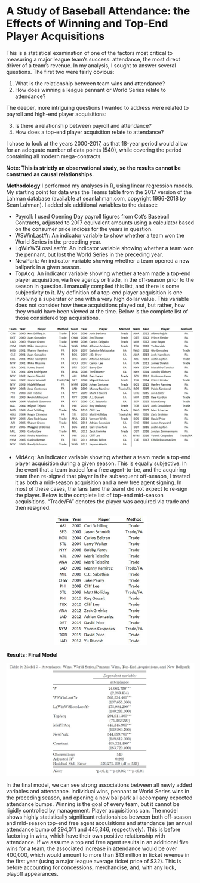 # A Study of Baseball Attendance: the Effects of Winning and Top-End Player Acquisitions
This is a statistical examination of one of the factors most critical to measuring a major league team’s success: attendance, the most direct driver of a team’s revenue. In my analysis, I sought to answer several questions.
The first two were fairly obvious:

1. What is the relationship between team wins and attendance?
2. How does winning a league pennant or World Series relate to attendance?

The deeper, more intriguing questions I wanted to address were related to payroll and high-end player acquisitions:

3. Is there a relationship between payroll and attendance?
4. How does a top-end player acquisition relate to attendance?

I chose to look at the years 2000-2017, as that 18-year period would allow for an adequate number of data points (540), while covering the period containing all modern mega-contracts. 

**Note: This is strictly an observational study, so the results cannot be construed as causal relationships.**

**Methodology**
I performed my analyses in R, using linear regression models. My starting point for data was the Teams table from the 2017 version of the Lahman database (available at seanlahman.com, copyright 1996-2018 by Sean Lahman). I added six additional variables to the dataset: 

* Payroll: I used Opening Day payroll figures from Cot’s Baseball Contracts, adjusted to 2017 equivalent amounts using a calculator based on the consumer price indices for the years in question.
* WSWinLastYr: An indicator variable to show whether a team won the World Series in the preceding year.
* LgWinWSLossLastYr: An indicator variable showing whether a team won the pennant, but lost the World Series in the preceding year.
* NewPark: An indicator variable showing whether a team opened a new ballpark in a given season. 
* TopAcq: An indicator variable showing whether a team made a top-end player acquisition, via free agency or trade, in the off-season prior to the season in question. I manually compiled this list, and there is some subjectivity to it. My definition of a top-end player acquisition is one involving a superstar or one with a very high dollar value. This variable does not consider how these acquisitions played out, but rather, how they would have been viewed at the time. Below is the complete list of those considered top acquisitions. 

<p align="center">
  <img src="./images/topacq.jpg" width="700">
</p>

* MidAcq: An indicator variable showing whether a team made a top-end player acquisition during a given season. This is equally subjective. In the event that a team traded for a free agent-to-be, and the acquiring team then re-signed that player in the subsequent off-season, I treated it as both a mid-season acquisition and a new free agent signing. In most of these cases, the fans (and the team) did not expect to re-sign the player. Below is the complete list of top-end mid-season acquisitions. “Trade/FA” denotes the player was acquired via trade and then resigned.

<p align="center">
  <img src="./images/midacq.jpg" width="250">
</p>

**Results: Final Model**
<p align="center">
  <img src="./images/finalmodel.jpg" width="600">
</p>

In the final model, we can see strong associations between all newly added variables and attendance. Individual wins, pennant or World Series wins in the preceding season, and opening a new ballpark all accompany expected attendance bumps. Winning is the goal of every team, but it cannot be rigidly controlled by management. Player acquisitions can. The model shows highly statistically significant relationships between both off-season and mid-season top-end free agent acquisitions and attendance (an annual attendance bump of 294,011 and 445,346, respectively). This is before factoring in wins, which have their own positive relationship with attendance. If we assume a top end free agent results in an additional five wins for a team, the associated increase in attendance would be over 400,000, which would amount to more than $13 million in ticket revenue in the first year (using a major league average ticket price of $32). This is before accounting for concessions, merchandise, and, with any luck, playoff appearances.



